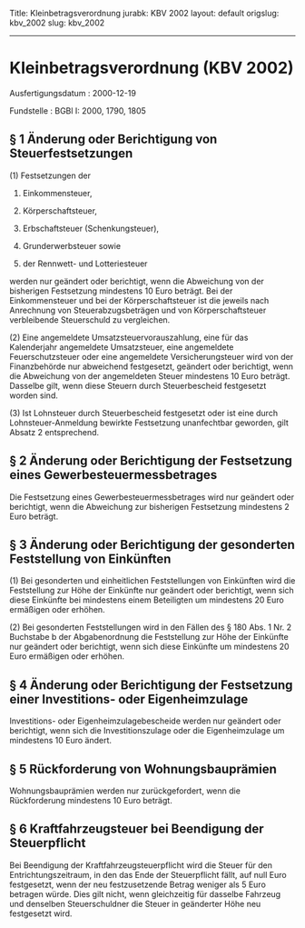 Title: Kleinbetragsverordnung
jurabk: KBV 2002
layout: default
origslug: kbv_2002
slug: kbv_2002

---

# Kleinbetragsverordnung (KBV 2002)

Ausfertigungsdatum
:   2000-12-19

Fundstelle
:   BGBl I: 2000, 1790, 1805



## § 1 Änderung oder Berichtigung von Steuerfestsetzungen

(1) Festsetzungen der

1.  Einkommensteuer,


2.  Körperschaftsteuer,


3.  Erbschaftsteuer (Schenkungsteuer),


4.  Grunderwerbsteuer sowie


5.  der Rennwett- und Lotteriesteuer



werden nur geändert oder berichtigt, wenn die Abweichung von der
bisherigen Festsetzung mindestens 10 Euro beträgt. Bei der
Einkommensteuer und bei der Körperschaftsteuer ist die jeweils nach
Anrechnung von Steuerabzugsbeträgen und von Körperschaftsteuer
verbleibende Steuerschuld zu vergleichen.

(2) Eine angemeldete Umsatzsteuervorauszahlung, eine für das
Kalenderjahr angemeldete Umsatzsteuer, eine angemeldete
Feuerschutzsteuer oder eine angemeldete Versicherungsteuer wird von
der Finanzbehörde nur abweichend festgesetzt, geändert oder
berichtigt, wenn die Abweichung von der angemeldeten Steuer mindestens
10 Euro beträgt. Dasselbe gilt, wenn diese Steuern durch
Steuerbescheid festgesetzt worden sind.

(3) Ist Lohnsteuer durch Steuerbescheid festgesetzt oder ist eine
durch Lohnsteuer-Anmeldung bewirkte Festsetzung unanfechtbar geworden,
gilt Absatz 2 entsprechend.


## § 2 Änderung oder Berichtigung der Festsetzung eines Gewerbesteuermessbetrages

Die Festsetzung eines Gewerbesteuermessbetrages wird nur geändert oder
berichtigt, wenn die Abweichung zur bisherigen Festsetzung mindestens
2 Euro beträgt.


## § 3 Änderung oder Berichtigung der gesonderten Feststellung von Einkünften

(1) Bei gesonderten und einheitlichen Feststellungen von Einkünften
wird die Feststellung zur Höhe der Einkünfte nur geändert oder
berichtigt, wenn sich diese Einkünfte bei mindestens einem Beteiligten
um mindestens 20 Euro ermäßigen oder erhöhen.

(2) Bei gesonderten Feststellungen wird in den Fällen des § 180 Abs. 1
Nr. 2 Buchstabe b der Abgabenordnung die Feststellung zur Höhe der
Einkünfte nur geändert oder berichtigt, wenn sich diese Einkünfte um
mindestens 20 Euro ermäßigen oder erhöhen.


## § 4 Änderung oder Berichtigung der Festsetzung einer Investitions- oder Eigenheimzulage

Investitions- oder Eigenheimzulagebescheide werden nur geändert oder
berichtigt, wenn sich die Investitionszulage oder die Eigenheimzulage
um mindestens 10 Euro ändert.


## § 5 Rückforderung von Wohnungsbauprämien

Wohnungsbauprämien werden nur zurückgefordert, wenn die Rückforderung
mindestens 10 Euro beträgt.


## § 6 Kraftfahrzeugsteuer bei Beendigung der Steuerpflicht

Bei Beendigung der Kraftfahrzeugsteuerpflicht wird die Steuer für den
Entrichtungszeitraum, in den das Ende der Steuerpflicht fällt, auf
null Euro festgesetzt, wenn der neu festzusetzende Betrag weniger als
5 Euro betragen würde. Dies gilt nicht, wenn gleichzeitig für dasselbe
Fahrzeug und denselben Steuerschuldner die Steuer in geänderter Höhe
neu festgesetzt wird.

